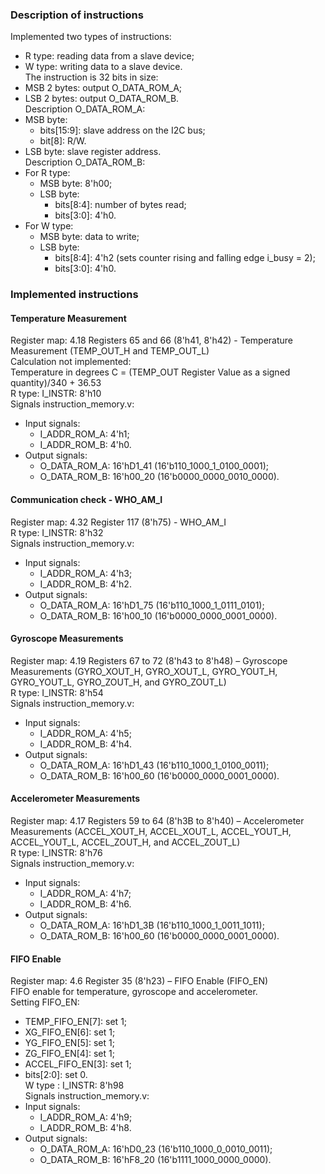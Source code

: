 ### Description of instructions
Implemented two types of instructions:
- R type: reading data from a slave device;
- W type: writing data to a slave device.  
The instruction is 32 bits in size:
- MSB 2 bytes: output O_DATA_ROM_A;
- LSB 2 bytes: output O_DATA_ROM_B.  
Description O_DATA_ROM_A:
- MSB byte:
    - bits[15:9]: slave address on the I2C bus;
    - bit[8]: R/W.
- LSB byte: slave register address.  
Description O_DATA_ROM_B:
- For R type:
    - MSB byte: 8'h00;
    - LSB byte:
        - bits[8:4]: number of bytes read;
        - bits[3:0]: 4'h0.
- For W type:
    - MSB byte: data to write;
    - LSB byte:
        - bits[8:4]: 4'h2 (sets counter rising and falling edge i_busy = 2);
        - bits[3:0]: 4'h0.
### Implemented instructions
#### Temperature Measurement
Register map: 4.18 Registers 65 and 66 (8'h41, 8'h42) - Temperature Measurement (TEMP_OUT_H and TEMP_OUT_L)  
    Calculation not implemented:  
    Temperature in degrees C = (TEMP_OUT Register Value as a signed quantity)/340 + 36.53  
R type: I_INSTR: 8'h10  
Signals instruction_memory.v:
- Input signals:
    - I_ADDR_ROM_A: 4'h1;
    - I_ADDR_ROM_B: 4'h0.
- Output signals:
    - O_DATA_ROM_A: 16'hD1_41 (16'b110_1000_1_0100_0001);
    - O_DATA_ROM_B: 16'h00_20 (16'b0000_0000_0010_0000).    
#### Communication check  - WHO_AM_I
Register map: 4.32 Register 117 (8'h75) - WHO_AM_I  
R type: I_INSTR: 8'h32  
Signals instruction_memory.v:
- Input signals:
    - I_ADDR_ROM_A: 4'h3;
    - I_ADDR_ROM_B: 4'h2.
- Output signals:
    - O_DATA_ROM_A: 16'hD1_75 (16'b110_1000_1_0111_0101);
    - O_DATA_ROM_B: 16'h00_10 (16'b0000_0000_0001_0000).    
#### Gyroscope Measurements
Register map: 4.19 Registers 67 to 72 (8'h43 to 8'h48) – Gyroscope Measurements (GYRO_XOUT_H, GYRO_XOUT_L, GYRO_YOUT_H, GYRO_YOUT_L, GYRO_ZOUT_H, and GYRO_ZOUT_L)  
R type: I_INSTR: 8'h54  
Signals instruction_memory.v:
- Input signals:
    - I_ADDR_ROM_A: 4'h5;
    - I_ADDR_ROM_B: 4'h4.
- Output signals:
    - O_DATA_ROM_A: 16'hD1_43 (16'b110_1000_1_0100_0011);
    - O_DATA_ROM_B: 16'h00_60 (16'b0000_0000_0001_0000). 
#### Accelerometer Measurements
Register map: 4.17 Registers 59 to 64 (8'h3B to 8'h40) – Accelerometer Measurements (ACCEL_XOUT_H, ACCEL_XOUT_L, ACCEL_YOUT_H, ACCEL_YOUT_L, ACCEL_ZOUT_H, and ACCEL_ZOUT_L)  
R type: I_INSTR: 8'h76  
Signals instruction_memory.v:
- Input signals:
    - I_ADDR_ROM_A: 4'h7;
    - I_ADDR_ROM_B: 4'h6.
- Output signals:
    - O_DATA_ROM_A: 16'hD1_3B (16'b110_1000_1_0011_1011);
    - O_DATA_ROM_B: 16'h00_60 (16'b0000_0000_0001_0000).
#### FIFO Enable
Register map: 4.6 Register 35 (8'h23) – FIFO Enable (FIFO_EN)  
FIFO enable for temperature, gyroscope and accelerometer.  
Setting FIFO_EN:
- TEMP_FIFO_EN[7]: set 1;
- XG_FIFO_EN[6]: set 1;
- YG_FIFO_EN[5]: set 1;
- ZG_FIFO_EN[4]: set 1;
- ACCEL_FIFO_EN[3]: set 1;
- bits[2:0]: set 0.  
W type : I_INSTR: 8'h98  
Signals instruction_memory.v:
- Input signals:
    - I_ADDR_ROM_A: 4'h9;
    - I_ADDR_ROM_B: 4'h8.
- Output signals:
    - O_DATA_ROM_A: 16'hD0_23 (16'b110_1000_0_0010_0011);
    - O_DATA_ROM_B: 16'hF8_20 (16'b1111_1000_0000_0000).